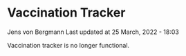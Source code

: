 Vaccination Tracker
================
Jens von Bergmann
Last updated at 25 March, 2022 - 18:03

Vaccination tracker is no longer functional.
